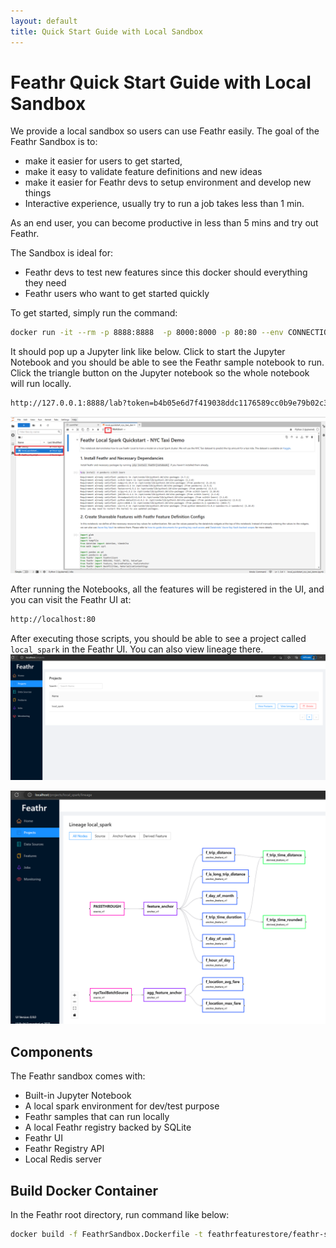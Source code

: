 ```yaml
---
layout: default
title: Quick Start Guide with Local Sandbox
---
```


# Feathr Quick Start Guide with Local Sandbox

We provide a local sandbox so users can use Feathr easily. The goal of the Feathr Sandbox is to:

- make it easier for users to get started, 
- make it easy to validate feature definitions and new ideas
- make it easier for Feathr devs to setup environment and develop new things
- Interactive experience, usually try to run a job takes less than 1 min.

As an end user, you can become productive in less than 5 mins and try out Feathr.

The Sandbox is ideal for:

- Feathr devs to test new features since this docker should everything they need
- Feathr users who want to get started quickly


To get started, simply run the command:

```bash
docker run -it --rm -p 8888:8888  -p 8000:8000 -p 80:80 --env CONNECTION_STR="Server=" --env API_BASE="api/v1" -e GRANT_SUDO=yes feathrfeaturestore/feathr-sandbox
```

It should pop up a Jupyter link like below. Click to start the Jupyter Notebook and you should be able to see the Feathr sample notebook to run. Click the triangle button on the Jupyter notebook so the whole notebook will run locally.

```bash
http://127.0.0.1:8888/lab?token=b4b05e6d7f419038ddc1176589cc0b9e79b02c3cbc86defe
```
![Feathr Notebook](./images/feathr-sandbox.png)


After running the Notebooks, all the features will be registered in the UI, and you can visit the Feathr UI at:

```bash
http://localhost:80
```


After executing those scripts, you should be able to see a project called `local_spark` in the Feathr UI. You can also view lineage there.
![Feathr UI](./images/feathr-sandbox-ui.png)

![Feathr UI](./images/feathr-sandbox-lineage.png)

## Components

The Feathr sandbox comes with:
- Built-in Jupyter Notebook
- A local spark environment for dev/test purpose
- Feathr samples that can run locally
- A local Feathr registry backed by SQLite
- Feathr UI
- Feathr Registry API
- Local Redis server


## Build Docker Container

In the Feathr root directory, run command like below:

```bash
docker build -f FeathrSandbox.Dockerfile -t feathrfeaturestore/feathr-sandbox .
```
